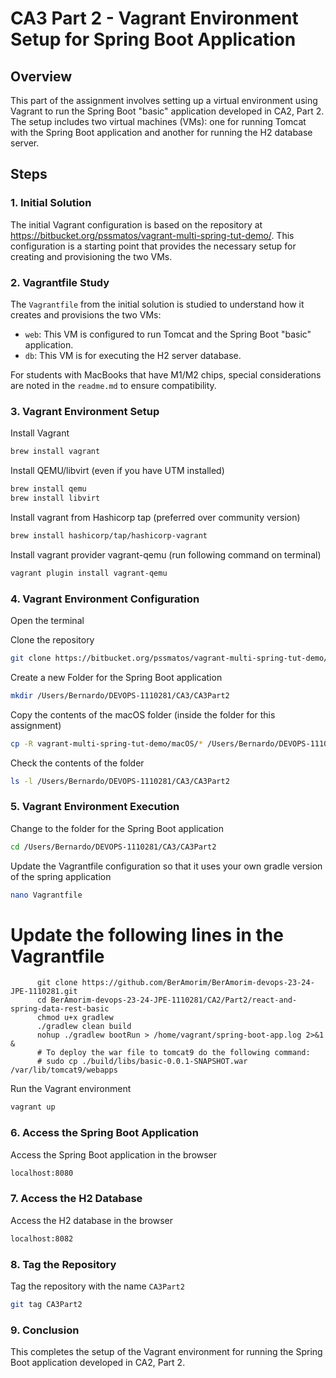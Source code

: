 # CA3 Part 2 - Vagrant Environment Setup for Spring Boot Application

## Overview

This part of the assignment involves setting up a virtual environment using Vagrant to run the Spring Boot "basic" application developed in CA2, Part 2.
The setup includes two virtual machines (VMs): one for running Tomcat with the Spring Boot application and another for running the H2 database server.

## Steps

### 1. Initial Solution

The initial Vagrant configuration is based on the repository at https://bitbucket.org/pssmatos/vagrant-multi-spring-tut-demo/.
This configuration is a starting point that provides the necessary setup for creating and provisioning the two VMs.

### 2. Vagrantfile Study

The `Vagrantfile` from the initial solution is studied to understand how it creates and provisions the two VMs:
- `web`: This VM is configured to run Tomcat and the Spring Boot "basic" application.
- `db`: This VM is for executing the H2 server database.

For students with MacBooks that have M1/M2 chips, special considerations are noted in the `readme.md` to ensure compatibility.

### 3. Vagrant Environment Setup

Install Vagrant
```bash
brew install vagrant
```

Install QEMU/libvirt (even if you have UTM installed)
```bash
brew install qemu
brew install libvirt
```
Install vagrant from Hashicorp tap (preferred over community version)
```bash
brew install hashicorp/tap/hashicorp-vagrant
```

Install vagrant provider vagrant-qemu (run following command on terminal)
```bash
vagrant plugin install vagrant-qemu
```

### 4. Vagrant Environment Configuration

Open the terminal

Clone the repository
```bash
git clone https://bitbucket.org/pssmatos/vagrant-multi-spring-tut-demo/
```

Create a new Folder for the Spring Boot application
```bash
mkdir /Users/Bernardo/DEVOPS-1110281/CA3/CA3Part2
```

Copy the contents of the macOS folder (inside the folder for this assignment)
```bash
cp -R vagrant-multi-spring-tut-demo/macOS/* /Users/Bernardo/DEVOPS-1110281/CA3/CA3Part2
```

Check the contents of the folder
```bash
ls -l /Users/Bernardo/DEVOPS-1110281/CA3/CA3Part2
```

### 5. Vagrant Environment Execution

Change to the folder for the Spring Boot application
```bash
cd /Users/Bernardo/DEVOPS-1110281/CA3/CA3Part2
```

Update the Vagrantfile configuration so that it uses your own gradle version of the spring application
```bash
nano Vagrantfile
```

# Update the following lines in the Vagrantfile
```
      git clone https://github.com/BerAmorim/BerAmorim-devops-23-24-JPE-1110281.git
      cd BerAmorim-devops-23-24-JPE-1110281/CA2/Part2/react-and-spring-data-rest-basic
      chmod u+x gradlew
      ./gradlew clean build
      nohup ./gradlew bootRun > /home/vagrant/spring-boot-app.log 2>&1 &
      # To deploy the war file to tomcat9 do the following command:
      # sudo cp ./build/libs/basic-0.0.1-SNAPSHOT.war /var/lib/tomcat9/webapps
```

Run the Vagrant environment
```bash
vagrant up
```

### 6. Access the Spring Boot Application

Access the Spring Boot application in the browser
```bash
localhost:8080
```

### 7. Access the H2 Database

Access the H2 database in the browser
```bash
localhost:8082
```

### 8. Tag the Repository

Tag the repository with the name `CA3Part2`
```bash
git tag CA3Part2
```

### 9. Conclusion

This completes the setup of the Vagrant environment for running the Spring Boot application developed in CA2, Part 2.

